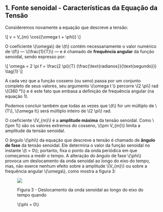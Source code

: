 ## 1. Fonte senoidal - Características da Equação da Tensão

<div class="grid-50-50 regular">

<div class="grid-element">

Consideremos novamente a equação que descreve a tensão:

\\[
    v = V_{m} \cos({\omega t + \phi})
\\]

O coeficiente \\(\omega\\) de \\(t\\) contém necessariamente o valor numérico de \\(f\\) — \\(\frac{1}{T}\\) — e é chamado de **frequência angular** da função senoidal, sendo expresso por:

\\[
    \omega = 2 \pi f = \frac{2 \pi}{T} (\frac{\text{radianos}}{\text{segundo}}) \tag{1}
\\]

A cada vez que a função cosseno (ou seno) passa por um conjunto completo de seus valores, seu argumento \\(\omega t \\) percorre \\(2 \pi\\) rad \\((360 °)\\) e é este fato que embasa a definição de frequência angular (na equação 1).

Podemos concluir também que todas as vezes que \\(t\\) for um múltiplo de \\(T\\), \\(\omega t\\) será múltiplo inteiro de \\(2 \pi\\) rad.

</div>

<div class="grid-element">

O coeficiente \\(V_{m}\\) é a **amplitude máxima** da tensão senoidal. Como \\(\pm 1\\) são os valores extremos do cosseno, \\(\pm V_{m}\\) limita a amplitude da tensão senoidal.

O ângulo \\(\phi\\) da equação que descreve a tensão é chamado de **ângulo de fase** da tensão senoidal. Ele determina o valor da função senoidal no instante \\(t = 0\\); portanto, fixa o ponto da onda periódica em que começamos a medir o tempo. A alteração do ângulo de fase \\(\phi\\) provoca um deslocamento da onda senoidal ao longo do eixo do tempo, mas, não exerce nenhum efeito sobre a amplitude \\(V_{m}\\) ou sobre a frequência angular \\(\omega\\), como mostra a figura 3:

<figure class="center">

<div class="tiny">

<!-- _class: transparent center -->
![](https://i.imgur.com/wW8pzia.png)

<figcaption> Figura 3 - Deslocamento da onda senoidal ao longo do eixo do tempo quando <span>

 \\(\phi = 0\\) 

</span> </figcaption>

</div>

</figure>

</div>

</div>
